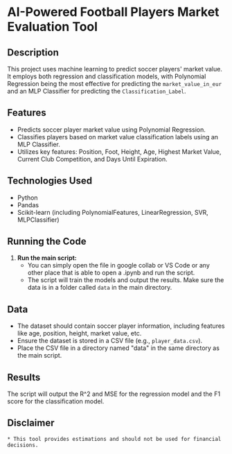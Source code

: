 # AI-Powered Football Players Market Evaluation Tool

## Description

This project uses machine learning to predict soccer players' market value. It employs both regression and classification models, with Polynomial Regression being the most effective for predicting the `market_value_in_eur` and an MLP Classifier for predicting the `Classification_Label`.

## Features

* Predicts soccer player market value using Polynomial Regression.
* Classifies players based on market value classification labels using an MLP Classifier.
* Utilizes key features: Position, Foot, Height, Age, Highest Market Value, Current Club Competition, and Days Until Expiration.

## Technologies Used

* Python
* Pandas
* Scikit-learn (including PolynomialFeatures, LinearRegression, SVR, MLPClassifier)


## Running the Code

1.  **Run the main script:**
    * You can simply open the file in google collab or VS Code or any other place that is able to open a .ipynb and run the script.
    * The script will train the models and output the results.  Make sure the data is in a folder called `data` in the main directory.

## Data

* The dataset should contain soccer player information, including features like age, position, height, market value, etc.
* Ensure the dataset is stored in a CSV file (e.g., `player_data.csv`).
* Place the CSV file in a directory named "data" in the same directory as the main script.

## Results
The script will output the  R^2 and MSE for the regression model and the F1 score for the classification model.

## Disclaimer
    * This tool provides estimations and should not be used for financial decisions.
